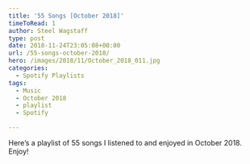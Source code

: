 ```yaml
---
title: '55 Songs [October 2018]'
timeToRead: 1 
author: Steel Wagstaff
type: post
date: 2018-11-24T23:05:08+00:00
url: /55-songs-october-2018/
hero: /images/2018/11/October_2018_011.jpg
categories:
  - Spotify Playlists
tags:
  - Music
  - October 2018
  - playlist
  - Spotify

---
```

Here&#8217;s a playlist of 55 songs I listened to and enjoyed in October 2018. Enjoy!